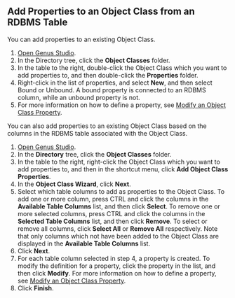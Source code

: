 ## Add Properties to an Object Class from an RDBMS Table

You can add properties to an existing Object Class.

1.  [Open Genus Studio](../genus-studio-basics/how-to-open-genus-studio.md).
2.  In the Directory tree, click the **Object Classes** folder.
3.  In the table to the right, double-click the Object Class which you want to add properties to, and then double-click the **Properties** folder.
4.  Right-click in the list of properties, and select **New**<span style="FONT-WEIGHT: normal">, and then select Bound or Unbound. A bound property is connected to an RDBMS column, while an unbound property is not.
5.  <span style="FONT-WEIGHT: normal">For more information on how to define a property, see [Modify an Object Class Property](modify-an-object-class-property.md).

You can also add properties to an existing Object Class based on the columns in the RDBMS table associated with the Object Class.

1.  [Open Genus Studio](../genus-studio-basics/how-to-open-genus-studio.md).
2.  In the **Directory** tree, click the **Object Classes** folder.
3.  In the table to the right, right-click the Object Class which you want to add properties to, and then in the shortcut menu, click **Add Object Class Properties**.
4.  In the **Object Class Wizard**, click **Next**.
5.  Select which table columns to add as properties to the Object Class. To add one or more column, press CTRL and click the columns in the **Available Table Columns** list, and then click **Select**. To remove one or more selected columns, press CTRL and click the columns in the **Selected Table Columns** list, and then click **Remove**. To select or remove all columns, click **Select All** or **Remove All** respectively. Note that only columns which not have been added to the Object Class are displayed in the **Available Table Columns** list.
6.  Click **Next**.
7.  For each table column selected in step 4, a property is created. To modify the definition for a property, click the property in the list, and then click **Modify**. For more information on how to define a property, see [Modify an Object Class Property](modify-an-object-class-property.md).
8.  Click **Finish**.